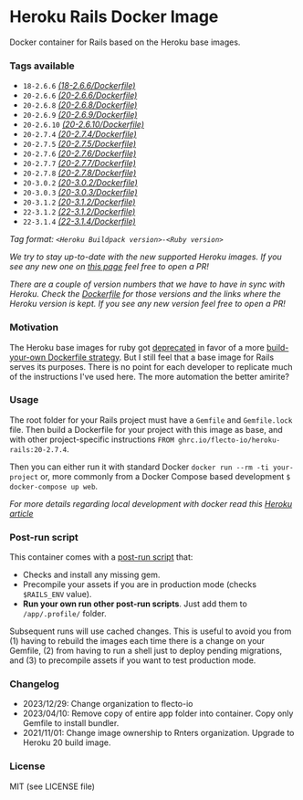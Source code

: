 # Heroku Rails Docker Image

Docker container for Rails based on the Heroku base images.

### Tags available

* `18-2.6.6` *[(18-2.6.6/Dockerfile)](18-2.6.6/Dockerfile)*
* `20-2.6.6` *[(20-2.6.6/Dockerfile)](20-2.6.6/Dockerfile)*
* `20-2.6.8` *[(20-2.6.8/Dockerfile)](20-2.6.8/Dockerfile)*
* `20-2.6.9` *[(20-2.6.9/Dockerfile)](20-2.6.9/Dockerfile)*
* `20-2.6.10` *[(20-2.6.10/Dockerfile)](20-2.6.10/Dockerfile)*
* `20-2.7.4` *[(20-2.7.4/Dockerfile)](20-2.7.4/Dockerfile)*
* `20-2.7.5` *[(20-2.7.5/Dockerfile)](20-2.7.5/Dockerfile)*
* `20-2.7.6` *[(20-2.7.6/Dockerfile)](20-2.7.6/Dockerfile)*
* `20-2.7.7` *[(20-2.7.7/Dockerfile)](20-2.7.7/Dockerfile)*
* `20-2.7.8` *[(20-2.7.8/Dockerfile)](20-2.7.8/Dockerfile)*
* `20-3.0.2` *[(20-3.0.2/Dockerfile)](20-3.0.2/Dockerfile)*
* `20-3.0.3` *[(20-3.0.3/Dockerfile)](20-3.0.3/Dockerfile)*
* `20-3.1.2` *[(20-3.1.2/Dockerfile)](20-3.1.2/Dockerfile)*
* `22-3.1.2` *[(22-3.1.2/Dockerfile)](22-3.1.2/Dockerfile)*
* `22-3.1.4` *[(22-3.1.4/Dockerfile)](22-3.1.4/Dockerfile)*

_Tag format: `<Heroku Buildpack version>-<Ruby version>`_

_We try to stay up-to-date with the new supported Heroku images. If you see any new one on [this page](https://devcenter.heroku.com/articles/ruby-support#supported-runtimes) feel free to open a PR!_

_There are a couple of version numbers that we have to have in sync with Heroku. Check the [Dockerfile](Dockerfile.template) for those versions and the links where the Heroku version is kept. If you see any new version feel free to open a PR!_


### Motivation
The Heroku base images for ruby got [deprecated](https://github.com/heroku/docker-ruby) in favor of a more [build-your-own Dockerfile strategy](https://devcenter.heroku.com/articles/local-development-with-docker-compose). But I still feel that a base image for Rails serves its purposes. There is no point for each developer to replicate much of the instructions I've used here. The more automation the better amirite?


### Usage
The root folder for your Rails project must have a `Gemfile` and `Gemfile.lock` file. Then build a Dockerfile for your project with this image as base, and with other project-specific instructions `FROM ghrc.io/flecto-io/heroku-rails:20-2.7.4`.

Then you can either run it with standard Docker `docker run --rm -ti your-project` or, more commonly from a Docker Compose based development `$ docker-compose up web`.

_For more details regarding local development with docker read this [Heroku article](https://devcenter.heroku.com/articles/local-development-with-docker-compose)_


### Post-run script
This container comes with a [post-run script](init.sh) that:
- Checks and install any missing gem.
- Precompile your assets if you are in production mode (checks `$RAILS_ENV` value).
- **Run your own run other post-run scripts**. Just add them to `/app/.profile/` folder.

Subsequent runs will use cached changes. This is useful to avoid you from (1) having to rebuild the images each time there is a change on your Gemfile, (2) from having to run a shell just to deploy pending migrations, and (3) to precompile assets if you want to test production mode.


### Changelog
* 2023/12/29: Change organization to flecto-io
* 2023/04/10: Remove copy of entire app folder into container. Copy only Gemfile to install bundler.
* 2021/11/01: Change image ownership to Rnters organization. Upgrade to Heroku 20 build image.


### License

MIT (see LICENSE file)
